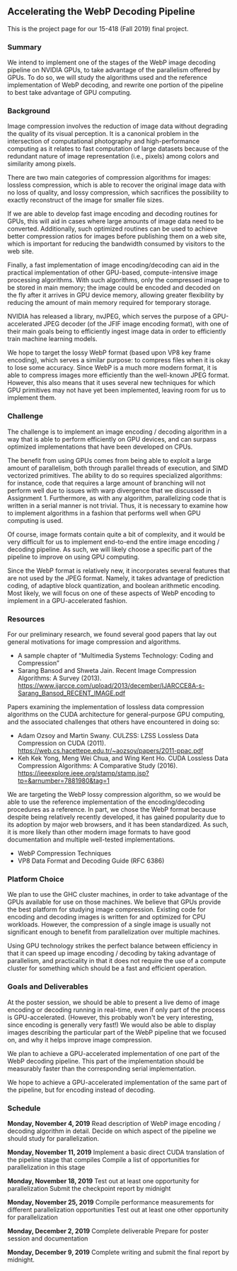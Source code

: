 ## Accelerating the WebP Decoding Pipeline

This is the project page for our 15-418 (Fall 2019) final project. 

### Summary

We intend to implement one of the stages of the WebP image decoding pipeline on NVIDIA GPUs, to take advantage of the parallelism offered by GPUs. To do so, we will study the algorithms used and the reference implementation of WebP decoding, and rewrite one portion of the pipeline to best take advantage of GPU computing.

### Background

Image compression involves the reduction of image data without degrading the quality of its visual perception. It is a canonical problem in the intersection of computational photography and high-performance computing as it relates to fast computation of large datasets because of the redundant nature of image representation (i.e., pixels) among colors and similarity among pixels.

There are two main categories of compression algorithms for images: lossless compression, which is able to recover the original image data with no loss of quality, and lossy compression, which sacrifices the possibility to exactly reconstruct of the image for smaller file sizes.

If we are able to develop fast image encoding and decoding routines for GPUs, this will aid in cases where large amounts of image data need to be converted. Additionally, such optimized routines can be used to achieve better compression ratios for images before publishing them on a web site, which is important for reducing the bandwidth consumed by visitors to the web site.

Finally, a fast implementation of image encoding/decoding can aid in the practical implementation of other GPU-based, compute-intensive image processing algorithms. With such algorithms, only the compressed image to be stored in main memory; the image could be encoded and decoded on the fly after it arrives in GPU device memory, allowing greater flexibility by reducing the amount of main memory required for temporary storage.

NVIDIA has released a library, nvJPEG, which serves the purpose of a GPU-accelerated JPEG decoder (of the JFIF image encoding format), with one of their main goals being to efficiently ingest image data in order to efficiently train machine learning models.

We hope to target the lossy WebP format (based upon VP8 key frame encoding), which serves a similar purpose: to compress files when it is okay to lose some accuracy. Since WebP is a much more modern format, it is able to compress images more efficiently than the well-known JPEG format. However, this also means that it uses several new techniques for which GPU primitives may not have yet been implemented, leaving room for us to implement them.

### Challenge

The challenge is to implement an image encoding / decoding algorithm in a way that is able to perform efficiently on GPU devices, and can surpass optimized implementations that have been developed on CPUs.

The benefit from using GPUs comes from being able to exploit a large amount of parallelism, both through parallel threads of execution, and SIMD vectorized primitives. The ability to do so requires specialized algorithms: for instance, code that requires a large amount of branching will not perform well due to issues with warp divergence that we discussed in Assignment 1. Furthermore, as with any algorithm, parallelizing code that is written in a serial manner is not trivial. Thus, it is necessary to examine how to implement algorithms in a fashion that performs well when GPU computing is used.

Of course, image formats contain quite a bit of complexity, and it would be very difficult for us to implement end-to-end the entire image encoding / decoding pipeline. As such, we will likely choose a specific part of the pipeline to improve on using GPU computing.

Since the WebP format is relatively new, it incorporates several features that are not used by the JPEG format. Namely, it takes advantage of prediction coding, of adaptive block quantization, and boolean arithmetic encoding. Most likely, we will focus on one of these aspects of WebP encoding to implement in a GPU-accelerated fashion.

### Resources

For our preliminary research, we found several good papers that lay out general motivations for image compression and algorithms. 

* A sample chapter of “Multimedia Systems Technology: Coding and Compression”
* Sarang Bansod and Shweta Jain. Recent Image Compression Algorithms: A Survey (2013). https://www.ijarcce.com/upload/2013/december/IJARCCE8A-s-Sarang_Bansod_RECENT_IMAGE.pdf

Papers examining the implementation of lossless data compression algorithms on the CUDA architecture for general-purpose GPU computing, and the associated challenges that others have encountered in doing so:

* Adam Ozsoy and Martin Swany. CULZSS: LZSS Lossless Data Compression on CUDA (2011). https://web.cs.hacettepe.edu.tr/~aozsoy/papers/2011-ppac.pdf
* Keh Kek Yong, Meng Wei Chua, and Wing Kent Ho. CUDA Lossless Data Compression Algorithms: A Comparative Study (2016). https://ieeexplore.ieee.org/stamp/stamp.jsp?tp=&arnumber=7881980&tag=1

We are targeting the WebP lossy compression algorithm, so we would be able to use the reference implementation of the encoding/decoding procedures as a reference. In part, we chose the WebP format because despite being relatively recently developed, it has gained popularity due to its adoption by major web browsers, and it has been standardized. As such, it is more likely than other modern image formats to have good documentation and multiple well-tested implementations.

* WebP Compression Techniques
* VP8 Data Format and Decoding Guide (RFC 6386)

### Platform Choice

We plan to use the GHC cluster machines, in order to take advantage of the GPUs available for use on those machines. We believe that GPUs provide the best platform for studying image compression. Existing code for encoding and decoding images is written for and optimized for CPU workloads. However, the compression of a single image is usually not significant enough to benefit from parallelization over multiple machines.

Using GPU technology strikes the perfect balance between efficiency in that it can speed up image encoding / decoding by taking advantage of parallelism, and practicality in that it does not require the use of a compute cluster for something which should be a fast and efficient operation.

### Goals and Deliverables

At the poster session, we should be able to present a live demo of image encoding or decoding running in real-time, even if only part of the process is GPU-accelerated. (However, this probably won't be very interesting, since encoding is generally very fast!) We would also be able to display images describing the particular part of the WebP pipeline that we focused on, and why it helps improve image compression.

We plan to achieve a GPU-accelerated implementation of one part of the WebP decoding pipeline. This part of the implementation should be measurably faster than the corresponding serial implementation.

We hope to achieve a GPU-accelerated implementation of the same part of the pipeline, but for encoding instead of decoding.

### Schedule 

**Monday, November 4, 2019**
Read description of WebP image encoding / decoding algorithm in detail.
Decide on which aspect of the pipeline we should study for parallelization.

**Monday, November 11, 2019**
Implement a basic direct CUDA translation of the pipeline stage that compiles
Compile a list of opportunities for parallelization in this stage

**Monday, November 18, 2019**
Test out at least one opportunity for parallelization
Submit the checkpoint report by midnight

**Monday, November 25, 2019**
Compile performance measurements for different parallelization opportunities
Test out at least one other opportunity for parallelization

**Monday, December 2, 2019**
Complete deliverable
Prepare for poster session and documentation 

**Monday, December 9, 2019**
Complete writing and submit the final report by midnight.
